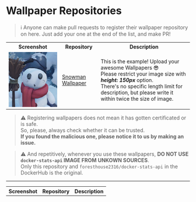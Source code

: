 # Wallpaper Repositories
> ℹ️ Anyone can make pull requests to register their wallpaper repository on here.
Just add your one at the end of the list, and make PR!

<table>
  <tr>
    <th>Screenshot</th>
    <th>Repository</th>
    <th>Description</th>
  </tr>
  <tr>
    <td><img src="./screenshots/ScreenshotExample.png" style="width: auto; height: 150px; object-fit: cover;"></td>
    <td><a href="https://github.com/ForestHouse2316/WallpaperEngine-DockerStats">Snowman Wallpaper</a></td>
    <td>This is the example! Upload your awesome Wallpapers 😎<br/>
        Please restrict your image size with <i><b>height: 150px</b></i> option.<br/>
        There's no specific length limit for description, but please write it within twice the size of image.
    </td>
  </tr>
</table>

> ⚠️ Registering wallpapers does not mean it has gotten certificated or is safe.\
So, please, always check whether it can be trusted.\
**If you found the malicious one, please notice it to us by making an issue.**

> ⚠️ And repetitively, whenever you use these wallpapers, **DO NOT USE `docker-stats-api` IMAGE FROM UNKOWN SOURCES**.\
Only this repository and `foresthouse2316/docker-stats-api` in the DockerHub is the original.
-----

<table>
  <tr>
    <th>Screenshot</th>
    <th>Repository</th>
    <th>Description</th>
  </tr>
</table>
